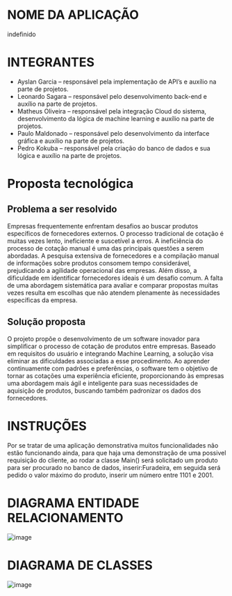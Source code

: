 # NOME DA APLICAÇÃO
indefinido
# INTEGRANTES
- Ayslan Garcia – responsável pela implementação de API’s e auxílio na parte de projetos.
- Leonardo Sagara – responsável pelo desenvolvimento back-end e auxílio na parte de projetos.
- Matheus Oliveira – responsável pela integração Cloud do sistema, desenvolvimento da lógica de machine learning e auxílio na parte de projetos.
- Paulo Maldonado – responsável pelo desenvolvimento da interface gráfica e auxílio na parte de projetos.
- Pedro Kokuba – responsável pela criação do banco de dados e sua lógica e auxílio na parte de projetos.

# Proposta tecnológica
## Problema a ser resolvido
Empresas frequentemente enfrentam desafios ao buscar produtos específicos de fornecedores externos. O processo tradicional de cotação é muitas vezes lento, ineficiente e suscetível a erros. A ineficiência do processo de cotação manual é uma das principais questões a serem abordadas. A pesquisa extensiva de fornecedores e a compilação manual de informações sobre produtos consomem tempo considerável, prejudicando a agilidade operacional das empresas. Além disso, a dificuldade em identificar fornecedores ideais é um desafio comum. A falta de uma abordagem sistemática para avaliar e comparar propostas muitas vezes resulta em escolhas que não atendem plenamente às necessidades específicas da empresa.
## Solução proposta
O projeto propõe o desenvolvimento de um software inovador para simplificar o processo de cotação de produtos entre empresas. Baseado em requisitos do usuário e integrando Machine Learning, a solução visa eliminar as dificuldades associadas a esse procedimento. Ao aprender continuamente com padrões e preferências, o software tem o objetivo de tornar as cotações uma experiência eficiente, proporcionando às empresas uma abordagem mais ágil e inteligente para suas necessidades de aquisição de produtos, buscando também padronizar os dados dos fornecedores.
# INSTRUÇÕES
Por se tratar de uma aplicação demonstrativa muitos funcionalidades não estão funcionando ainda, para que haja uma demonstração de uma possivel requisição do cliente, ao rodar a classe Main() será solicitado um produto para ser procurado no banco de dados, inserir:Furadeira, em seguida será pedido o valor máximo do produto, inserir um número entre 1101 e 2001.

# DIAGRAMA ENTIDADE RELACIONAMENTO
![image](https://github.com/Leosagara/Challenge/assets/75694982/ecc5ee4e-fd0c-4625-812a-20a26def6624)
# DIAGRAMA DE CLASSES
![image](https://github.com/Leosagara/Challenge/assets/75694982/747b011b-5492-4bc9-ad57-ca95d0c76e55)

